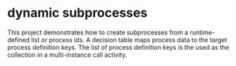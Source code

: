 # dynamic subprocesses

This project demonstrates how to create subprocesses from a runtime-defined list or process ids.
A decision table maps process data to the target process definition keys. The list of process 
definition keys is the used as the collection in a multi-instance call activity.




